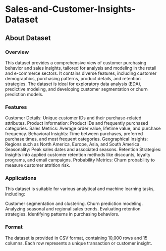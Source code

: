# Sales-and-Customer-Insights-Dataset


## About Dataset
### Overview
This dataset provides a comprehensive view of customer purchasing behavior and sales insights, tailored for analysis and modeling in the retail and e-commerce sectors. It contains diverse features, including customer demographics, purchasing patterns, product details, and retention strategies. The dataset is ideal for exploratory data analysis (EDA), predictive modeling, and developing customer segmentation or churn prediction models.

### Features
Customer Details: Unique customer IDs and their purchase-related attributes.
Product Information: Product IDs and frequently purchased categories.
Sales Metrics: Average order value, lifetime value, and purchase frequency.
Behavioral Insights: Time between purchases, preferred purchase times, and most frequent categories.
Geographical Insights: Regions such as North America, Europe, Asia, and South America.
Seasonality: Peak sales dates and associated seasons.
Retention Strategies: Insights into applied customer retention methods like discounts, loyalty programs, and email campaigns.
Probability Metrics: Churn probability to measure customer attrition risk.
### Applications
This dataset is suitable for various analytical and machine learning tasks, including:

Customer segmentation and clustering.
Churn prediction modeling.
Analyzing seasonal and regional sales trends.
Evaluating retention strategies.
Identifying patterns in purchasing behaviors.
### Format
The dataset is provided in CSV format, containing 10,000 rows and 15 columns. Each row represents a unique transaction or customer insight.
